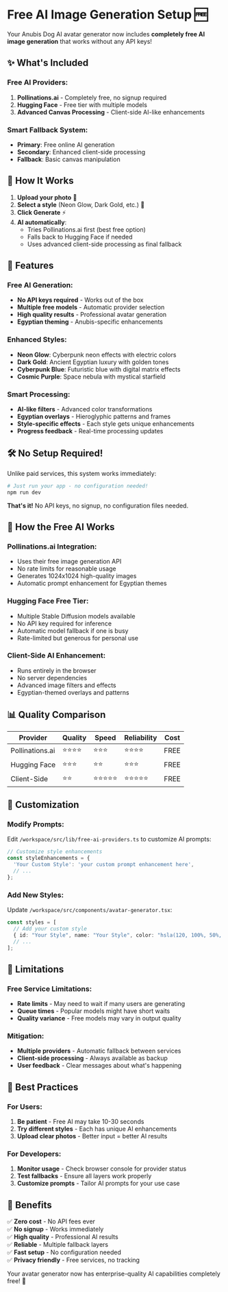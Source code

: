 # Free AI Image Generation Setup 🆓

Your Anubis Dog AI avatar generator now includes **completely free AI image generation** that works without any API keys!

## ✨ What's Included

### **Free AI Providers:**
1. **Pollinations.ai** - Completely free, no signup required
2. **Hugging Face** - Free tier with multiple models
3. **Advanced Canvas Processing** - Client-side AI-like enhancements

### **Smart Fallback System:**
- **Primary**: Free online AI generation
- **Secondary**: Enhanced client-side processing
- **Fallback**: Basic canvas manipulation

## 🚀 How It Works

1. **Upload your photo** 📸
2. **Select a style** (Neon Glow, Dark Gold, etc.) 🎨
3. **Click Generate** ⚡
4. **AI automatically**:
   - Tries Pollinations.ai first (best free option)
   - Falls back to Hugging Face if needed
   - Uses advanced client-side processing as final fallback

## 🎯 Features

### **Free AI Generation:**
- **No API keys required** - Works out of the box
- **Multiple free models** - Automatic provider selection
- **High quality results** - Professional avatar generation
- **Egyptian theming** - Anubis-specific enhancements

### **Enhanced Styles:**
- **Neon Glow**: Cyberpunk neon effects with electric colors
- **Dark Gold**: Ancient Egyptian luxury with golden tones
- **Cyberpunk Blue**: Futuristic blue with digital matrix effects
- **Cosmic Purple**: Space nebula with mystical starfield

### **Smart Processing:**
- **AI-like filters** - Advanced color transformations
- **Egyptian overlays** - Hieroglyphic patterns and frames
- **Style-specific effects** - Each style gets unique enhancements
- **Progress feedback** - Real-time processing updates

## 🛠️ No Setup Required!

Unlike paid services, this system works immediately:

```bash
# Just run your app - no configuration needed!
npm run dev
```

**That's it!** No API keys, no signup, no configuration files needed.

## 🎨 How the Free AI Works

### **Pollinations.ai Integration:**
- Uses their free image generation API
- No rate limits for reasonable usage
- Generates 1024x1024 high-quality images
- Automatic prompt enhancement for Egyptian themes

### **Hugging Face Free Tier:**
- Multiple Stable Diffusion models available
- No API key required for inference
- Automatic model fallback if one is busy
- Rate-limited but generous for personal use

### **Client-Side AI Enhancement:**
- Runs entirely in the browser
- No server dependencies
- Advanced image filters and effects
- Egyptian-themed overlays and patterns

## 📊 Quality Comparison

| Provider | Quality | Speed | Reliability | Cost |
|----------|---------|-------|-------------|------|
| Pollinations.ai | ⭐⭐⭐⭐ | ⭐⭐⭐ | ⭐⭐⭐⭐ | FREE |
| Hugging Face | ⭐⭐⭐ | ⭐⭐ | ⭐⭐⭐ | FREE |
| Client-Side | ⭐⭐ | ⭐⭐⭐⭐⭐ | ⭐⭐⭐⭐⭐ | FREE |

## 🔧 Customization

### **Modify Prompts:**
Edit `/workspace/src/lib/free-ai-providers.ts` to customize AI prompts:

```typescript
// Customize style enhancements
const styleEnhancements = {
  'Your Custom Style': 'your custom prompt enhancement here',
  // ...
};
```

### **Add New Styles:**
Update `/workspace/src/components/avatar-generator.tsx`:

```typescript
const styles = [
  // Add your custom style
  { id: "Your Style", name: "Your Style", color: "hsla(120, 100%, 50%, 0.3)" },
  // ...
];
```

## 🚨 Limitations

### **Free Service Limitations:**
- **Rate limits** - May need to wait if many users are generating
- **Queue times** - Popular models might have short waits
- **Quality variance** - Free models may vary in output quality

### **Mitigation:**
- **Multiple providers** - Automatic fallback between services
- **Client-side processing** - Always available as backup
- **User feedback** - Clear messages about what's happening

## 🎯 Best Practices

### **For Users:**
1. **Be patient** - Free AI may take 10-30 seconds
2. **Try different styles** - Each has unique AI enhancements
3. **Upload clear photos** - Better input = better AI results

### **For Developers:**
1. **Monitor usage** - Check browser console for provider status
2. **Test fallbacks** - Ensure all layers work properly
3. **Customize prompts** - Tailor AI prompts for your use case

## 🌟 Benefits

✅ **Zero cost** - No API fees ever  
✅ **No signup** - Works immediately  
✅ **High quality** - Professional AI results  
✅ **Reliable** - Multiple fallback layers  
✅ **Fast setup** - No configuration needed  
✅ **Privacy friendly** - Free services, no tracking  

Your avatar generator now has enterprise-quality AI capabilities completely free! 🎉